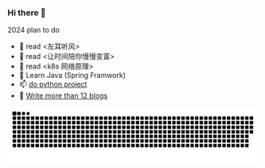 ### Hi there 👋

<!--
**sona201/sona201** is a ✨ _special_ ✨ repository because its `README.md` (this file) appears on your GitHub profile.
- 😄 Pronouns: ...
- ⚡ Fun fact: ...
-->

2024 plan to do
- 🔭 read <左耳听风>
- 🌱 read <让时间陪你慢慢变富>
- 👯 read <k8s 网络原理>
- 🤔 Learn Java (Spring Framwork)
- 📫 [do python project](https://github.com/sona201/opstools)
- 💬 [Write more than 12 blogs](https://sona201.github.io/)



<picture>
  <source media="(prefers-color-scheme: dark)" srcset="https://raw.githubusercontent.com/ann61c/ann61c/output/github-contribution-grid-snake-dark.svg">
  <source media="(prefers-color-scheme: light)" srcset="https://raw.githubusercontent.com/ann61c/ann61c/output/github-contribution-grid-snake.svg">
  <img alt="github contribution grid snake animation" src="https://raw.githubusercontent.com/ann61c/ann61c/output/github-contribution-grid-snake.svg">
</picture>
